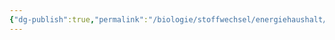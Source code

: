 ```yaml
---
{"dg-publish":true,"permalink":"/biologie/stoffwechsel/energiehaushalt/pflanzen/wasser-und-mineralstoffhaushalt/"}
---
```

